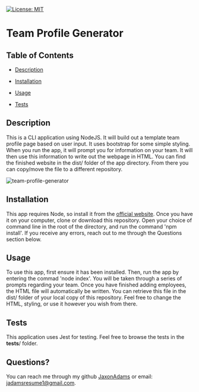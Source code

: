 
[![License: MIT](https://img.shields.io/badge/License-MIT-yellow.svg)](https://opensource.org/licenses/MIT)
# Team Profile Generator
## Table of Contents
 - [Description](#description)
 - [Installation](#installation)
 - [Usage](#usage)

 - [Tests](#tests)


## Description
This is a CLI application using NodeJS. It will build out a template team profile page based on user input. It uses bootstrap for some simple styling. When you run the app, it will prompt you for information on your team. It will then use this information to write out the webpage in HTML. You can find the finished website in the dist/ folder of the app directory. From there you can copy/move the file to a different repository.

![team-profile-generator](https://user-images.githubusercontent.com/96997462/158671517-d9fe459a-627d-415a-9437-3c02f60653bb.JPG)
    

## Installation
This app requires Node, so install it from the [official website](https://nodejs.org). Once you have it on your computer, clone or download this repository. Open your choice of command line in the root of the directory, and run the command 'npm install'. If you receive any errors, reach out to me through the Questions section below.
    

## Usage
To use this app, first ensure it has been installed. Then, run the app by entering the commad 'node index'. You will be taken through a series of prompts regarding your team. Once you have finished adding employees, the HTML file will automatically be written. You can retrieve this file in the dist/ folder of your local copy of this repository. Feel free to change the HTML, styling, or use it however you wish from there.
    


## Tests
This application uses Jest for testing. Feel free to browse the tests in the __tests__/ folder.
    

## Questions?
You can reach me through my github [JaxonAdams](https://github.com/JaxonAdams) or email: jadamsresume1@gmail.com.
